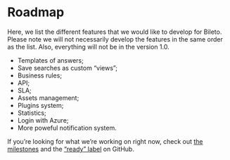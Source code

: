 # Roadmap

Here, we list the different features that we would like to develop for Bileto.
Please note we will not necessarily develop the features in the same order as the list.
Also, everything will not be in the version 1.0.

- Templates of answers;
- Save searches as custom “views”;
- Business rules;
- <abbr>API</abbr>;
- <abbr>SLA</abbr>;
- Assets management;
- Plugins system;
- Statistics;
- Login with Azure;
- More poweful notification system.

If you’re looking for what we’re working on right now, check out [the milestones](https://github.com/Probesys/bileto/milestones) and the [“ready” label](https://github.com/Probesys/bileto/issues?q=is%3Aissue+is%3Aopen+label%3A%22ready+%E2%9C%85%22) on GitHub.
